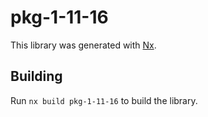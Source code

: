 # pkg-1-11-16

This library was generated with [Nx](https://nx.dev).

## Building

Run `nx build pkg-1-11-16` to build the library.
